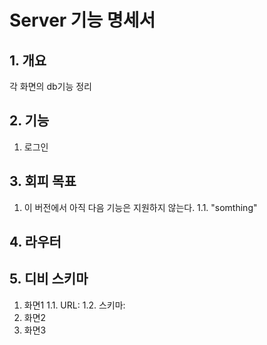 # Server 기능 명세서

## 1. 개요
각 화면의 db기능 정리<br/>

## 2. 기능
1. 로그인

## 3. 회피 목표
1. 이 버전에서 아직 다음 기능은 지원하지 않는다.
  1.1. "somthing"

## 4. 라우터

## 5. 디비 스키마    
1.	화면1
  1.1. URL:
  1.2. 스키마:
2.	화면2
3.	화면3
